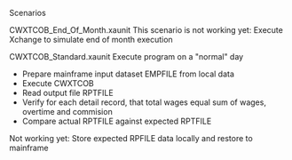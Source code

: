 Scenarios

CWXTCOB_End_Of_Month.xaunit
This scenario is not working yet:
Execute Xchange to simulate end of month execution

CWXTCOB_Standard.xaunit
Execute program on a "normal" day
- Prepare mainframe input dataset EMPFILE from local data
- Execute CWXTCOB
- Read output file RPTFILE
- Verify for each detail record, that total wages equal sum of wages, overtime and commision
- Compare actual RPTFILE against expected RPTFILE

Not working yet:
Store expected RPFILE data locally and restore to mainframe